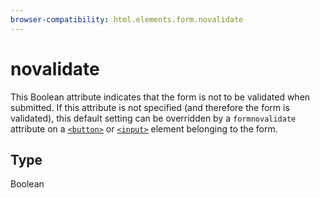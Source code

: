 ```yaml
---
browser-compatibility: html.elements.form.novalidate
---
```


# novalidate

This Boolean attribute indicates that the form is not to be
validated when submitted. If this attribute is not specified (and
therefore the form is validated), this default setting can be
overridden by a `formnovalidate` attribute on a
[`<button>`](/en-US/docs/Web/HTML/Element/button)
or
[`<input>`](/en-US/docs/Web/HTML/Element/input)
element belonging to the form.

## Type

Boolean
